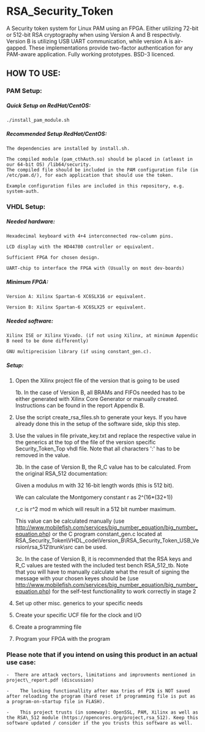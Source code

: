 # RSA_Security_Token
A Security token system for Linux PAM using an FPGA. Either utilizing 72-bit or 512-bit RSA cryptography when using Version A and B respectivly. Version B is utilizing USB UART communication, while version A is air-gapped. These implementations provide two-factor authentication for any PAM-aware application. Fully working prototypes. BSD-3 licenced.

## HOW TO USE:

### PAM Setup:

##### Quick Setup on RedHat/CentOS:

	./install_pam_module.sh

##### Recommended Setup RedHat/CentOS:

	The dependencies are installed by install.sh.

	The compiled module (pam_cthAuth.so) should be placed in (atleast in our 64-bit OS) /lib64/security.
	The compiled file should be included in the PAM configuration file (in /etc/pam.d/), for each application that should use the token.

	Example configuration files are included in this repository, e.g. system-auth.


### VHDL Setup:

##### Needed hardware:

	Hexadecimal keyboard with 4+4 interconnected row-column pins. 

	LCD display with the HD44780 controller or equivalent.

	Sufficient FPGA for chosen design.
    
    UART-chip to interface the FPGA with (Usually on most dev-boards)


##### Minimum FPGA:

	Version A: Xilinx Spartan-6 XC6SLX16 or equivalent.

	Version B: Xilinx Spartan-6 XC6SLX25 or equivalent.


##### Needed software: 

	Xilinx ISE or Xilinx Vivado. (if not using Xilinx, at minimum Appendic B need to be done differently)

	GNU multiprecision library (if using constant_gen.c).


##### Setup:

1. Open the Xilinx project file of the version that is going to be used

	1b. In the case of Version B, all BRAMs and FIFOs needed has to be either generated with Xilinx Core Generator or manually created. Instructions can be found in the report Appendix B.

2. Use the script create_rsa_files.sh to generate your keys. If you have already done this in the setup of the software side, skip this step.

3. Use the values in file private_key.txt and replace the respective value in the generics at the top of the file of the version specific Security_Token_Top vhdl file. Note that all characters ':' has to be removed in the value.

	3b. In the case of Version B, the R_C value has to be calculated. From the original RSA_512 documentation: 

	Given a modulus m with 32 16-bit length words (this is 512 bit). 

	We can calculate the Montgomery constant r as 2^(16*(32+1))

	r_c is r^2 mod m which will result in a 512 bit number maximum. 

	This value can be calculated manually (use http://www.mobilefish.com/services/big_number_equation/big_number_equation.php) or the C program constant_gen.c located at RSA_Security_Token\VHDL_code\Version_B\RSA_Security_Token_USB_Version\rsa_512\trunk\src can be used. 

	3c. In the case of Version B, it is recommended that the RSA keys and R_C values are tested with the included test bench RSA_512_tb. Note that you will have to manually calculate what the result of signing the message with your chosen keyes should be (use http://www.mobilefish.com/services/big_number_equation/big_number_equation.php) for the self-test functionallity to work correctly in stage 2

4. Set up other misc. generics to your specific needs

5. Create your specific UCF file for the clock and I/O

6. Create a programming file 

7. Program your FPGA with the program

### Please note that if you intend on using this product in an actual use case:

	-  There are attack vectors, limitations and improvments mentioned in project\_report.pdf (discussion)

	-	 The locking functionallity after max tries of PIN is NOT saved after reloading the program (hard reset if programming file is put as a program-on-startup file in FLASH).

	-	 This project trusts (in someway): OpenSSL, PAM, Xilinx as well as the RSA\_512 module (https://opencores.org/project,rsa_512). Keep this software updated / consider if the you trusts this software as well.
